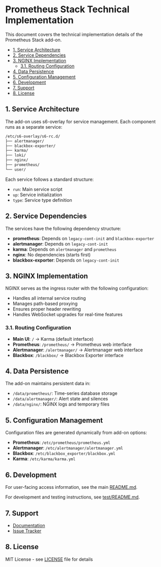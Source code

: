 # Prometheus Stack Technical Implementation

This document covers the technical implementation details of the Prometheus Stack add-on.

- [1. Service Architecture](#1-service-architecture)
- [2. Service Dependencies](#2-service-dependencies)
- [3. NGINX Implementation](#3-nginx-implementation)
  - [3.1. Routing Configuration](#31-routing-configuration)
- [4. Data Persistence](#4-data-persistence)
- [5. Configuration Management](#5-configuration-management)
- [6. Development](#6-development)
- [7. Support](#7-support)
- [8. License](#8-license)

## 1. Service Architecture

The add-on uses s6-overlay for service management. Each component runs as a separate service:

```txt
/etc/s6-overlay/s6-rc.d/
├── alertmanager/
├── blackbox-exporter/
├── karma/
├── loki/
├── nginx/
├── prometheus/
└── user/
```

Each service follows a standard structure:

- `run`: Main service script
- `up`: Service initialization
- `type`: Service type definition

## 2. Service Dependencies

The services have the following dependency structure:

- **prometheus**: Depends on `legacy-cont-init` and `blackbox-exporter`
- **alertmanager**: Depends on `legacy-cont-init`
- **karma**: Depends on `alertmanager` and `prometheus`
- **nginx**: No dependencies (starts first)
- **blackbox-exporter**: Depends on `legacy-cont-init`

## 3. NGINX Implementation

NGINX serves as the ingress router with the following configuration:

- Handles all internal service routing
- Manages path-based proxying
- Ensures proper header rewriting
- Handles WebSocket upgrades for real-time features

### 3.1. Routing Configuration

- **Main UI**: `/` → Karma (default interface)
- **Prometheus**: `/prometheus/` → Prometheus web interface
- **Alertmanager**: `/alertmanager/` → Alertmanager web interface
- **Blackbox**: `/blackbox/` → Blackbox Exporter interface

## 4. Data Persistence

The add-on maintains persistent data in:

- `/data/prometheus/`: Time-series database storage
- `/data/alertmanager/`: Alert state and silences
- `/data/nginx/`: NGINX logs and temporary files

## 5. Configuration Management

Configuration files are generated dynamically from add-on options:

- **Prometheus**: `/etc/prometheus/prometheus.yml`
- **Alertmanager**: `/etc/alertmanager/alertmanager.yml`
- **Blackbox**: `/etc/blackbox_exporter/blackbox.yml`
- **Karma**: `/etc/karma/karma.yml`

## 6. Development

For user-facing access information, see the main [README.md](../README.md).

For development and testing instructions, see [test/README.md](../test/README.md).

## 7. Support

- [Documentation](https://github.com/sejnub/ha-prometheus-stack/wiki)
- [Issue Tracker](https://github.com/sejnub/ha-prometheus-stack/issues)

## 8. License

MIT License - see [LICENSE](../LICENSE) file for details
